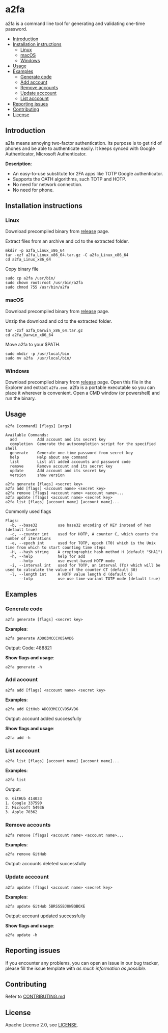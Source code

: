 # a2fa

a2fa is a command line tool for generating and validating one-time password.

<!-- TOC -->

  * [Introduction](#introduction)
  * [Installation instructions](#installation-instructions)
    + [Linux](#linux)
    + [macOS](#macOS)
    + [Windows](#windows)
  * [Usage](#usage)
  * [Examples](#examples)
    + [Generate code](#generate-code)
    + [Add account](#add-account)
    + [Remove accounts](#remove-accounts)
    + [Update acccount](#update-acccount)
    + [List acccount](#list-acccount)
  * [Reporting issues](#reporting-issues)
  * [Contributing](#contributing)
  * [License](#license)

<!-- /TOC -->

## Introduction

a2fa means annoying two-factor authentication. Its purpose is to get rid of phones and be able to authenticate easily. It keeps synced with Google Authenticator, Microsoft Authenticator.

**Description**:

* An easy-to-use substitute for 2FA apps like TOTP Google authenticator.
* Supports the OATH algorithms, such TOTP and HOTP.
* No need for network connection.
* No need for phone.

## Installation instructions

### Linux

Download precompiled binary from [release](https://github.com/csyezheng/a2fa/releases/) page. 

Extract files from an archive and cd to the extracted folder.

```
mkdir -p a2fa_Linux_x86_64
tar -xzf a2fa_Linux_x86_64.tar.gz -C a2fa_Linux_x86_64
cd a2fa_Linux_x86_64
```

Copy binary file

```
sudo cp a2fa /usr/bin/
sudo chown root:root /usr/bin/a2fa
sudo chmod 755 /usr/bin/a2fa
```

### macOS

Download precompiled binary from [release](https://github.com/csyezheng/a2fa/releases/) page. 

Unzip the download and cd to the extracted folder.

```
tar -zxf a2fa_Darwin_x86_64.tar.gz
cd a2fa_Darwin_x86_64
```

Move a2fa to your $PATH.

```
sudo mkdir -p /usr/local/bin
sudo mv a2fa  /usr/local/bin/
```

### Windows

Download precompiled binary from [release](https://github.com/csyezheng/a2fa/releases/) page. Open this file in the Explorer and extract `a2fa.exe`.  a2fa is a portable executable so you can place it wherever is convenient. Open a CMD window (or powershell) and run the binary. 

## Usage

```
a2fa [command] [flags] [args]
```

```
Available Commands:
  add         Add account and its secret key
  completion  Generate the autocompletion script for the specified shell
  generate    Generate one-time password from secret key
  help        Help about any command
  list        List all added accounts and password code
  remove      Remove account and its secret key
  update      Add account and its secret key
  version     show version
```

```
a2fa generate [flags] <secret key>
a2fa add [flags] <account name> <secret key>
a2fa remove [flags] <account name> <account name>...
a2fa update [flags] <account name> <secret key>
a2fa list [flags] [account name] [account name]...
```

Commonly used flags

```
Flags:
  -b, --base32         use base32 encoding of KEY instead of hex (default true)
  -c, --counter int    used for HOTP, A counter C, which counts the number of iterations
  -e, --epoch int      used for TOTP, epoch (T0) which is the Unix time from which to start counting time steps
  -H, --hash string    A cryptographic hash method H (default "SHA1")
  -h, --help           help for add
      --hotp           use event-based HOTP mode
  -i, --interval int   used for TOTP, an interval (Tx) which will be used to calculate the value of the counter CT (default 30)
  -l, --length int     A HOTP value length d (default 6)
      --totp           use use time-variant TOTP mode (default true)
```

## Examples

### Generate code

```
a2fa generate [flags] <secret key>
```

**Examples**:

```
a2fa generate ADOO3MCCCVO5AVD6
```

Output: Code: 488821

**Show flags and usage**:

````
a2fa generate -h
````

### Add account

```
a2fa add [flags] <account name> <secret key>
```

**Examples**:

```
a2fa add GitHub ADOO3MCCCVO5AVD6
```

Output: account added successfully

**Show flags and usage**:

```
a2fa add -h
```

### List acccount

```shell
a2fa list [flags] [account name] [account name]...
```

**Examples**:

```
a2fa list
```

Output:

```
0. GitHUb 414033
1. Google 337590
2. Microoft 54936
3. Apple 70362
```

### Remove accounts

```
a2fa remove [flags] <account name> <account name>...
```

**Examples**:

```
a2fa remove GitHub
```

Output: accounts deleted successfully

### Update acccount

```
a2fa update [flags] <account name> <secret key>
```

**Examples**:

```
a2fa update GitHub 5BRSSSBJUWBQBOXE
```

Output: account updated successfully

**Show flags and usage**:

```
a2fa update -h
```

## Reporting issues

If you encounter any problems, you can open an issue in our bug tracker, please fill the issue template with *as much information as possible*.

## Contributing

Refer to [CONTRIBUTING.md](CONTRIBUTING.md)

## License

Apache License 2.0, see [LICENSE](LICENSE).

